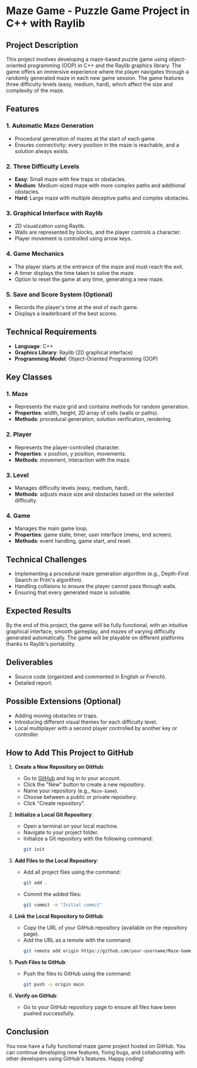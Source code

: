 # Maze Game - Puzzle Game Project in C++ with Raylib

## Project Description

This project involves developing a maze-based puzzle game using object-oriented programming (OOP) in C++ and the Raylib graphics library. The game offers an immersive experience where the player navigates through a randomly generated maze in each new game session. The game features three difficulty levels (easy, medium, hard), which affect the size and complexity of the maze.

## Features

### 1. Automatic Maze Generation
- Procedural generation of mazes at the start of each game.
- Ensures connectivity: every position in the maze is reachable, and a solution always exists.

### 2. Three Difficulty Levels
- **Easy**: Small maze with few traps or obstacles.
- **Medium**: Medium-sized maze with more complex paths and additional obstacles.
- **Hard**: Large maze with multiple deceptive paths and complex obstacles.

### 3. Graphical Interface with Raylib
- 2D visualization using Raylib.
- Walls are represented by blocks, and the player controls a character.
- Player movement is controlled using arrow keys.

### 4. Game Mechanics
- The player starts at the entrance of the maze and must reach the exit.
- A timer displays the time taken to solve the maze.
- Option to reset the game at any time, generating a new maze.

### 5. Save and Score System (Optional)
- Records the player's time at the end of each game.
- Displays a leaderboard of the best scores.

## Technical Requirements

- **Language**: C++
- **Graphics Library**: Raylib (2D graphical interface)
- **Programming Model**: Object-Oriented Programming (OOP)

## Key Classes

### 1. Maze
- Represents the maze grid and contains methods for random generation.
- **Properties**: width, height, 2D array of cells (walls or paths).
- **Methods**: procedural generation, solution verification, rendering.

### 2. Player
- Represents the player-controlled character.
- **Properties**: x position, y position, movements.
- **Methods**: movement, interaction with the maze.

### 3. Level
- Manages difficulty levels (easy, medium, hard).
- **Methods**: adjusts maze size and obstacles based on the selected difficulty.

### 4. Game
- Manages the main game loop.
- **Properties**: game state, timer, user interface (menu, end screen).
- **Methods**: event handling, game start, and reset.

## Technical Challenges

- Implementing a procedural maze generation algorithm (e.g., Depth-First Search or Prim's algorithm).
- Handling collisions to ensure the player cannot pass through walls.
- Ensuring that every generated maze is solvable.

## Expected Results

By the end of this project, the game will be fully functional, with an intuitive graphical interface, smooth gameplay, and mazes of varying difficulty generated automatically. The game will be playable on different platforms thanks to Raylib's portability.

## Deliverables

- Source code (organized and commented in English or French).
- Detailed report.

## Possible Extensions (Optional)

- Adding moving obstacles or traps.
- Introducing different visual themes for each difficulty level.
- Local multiplayer with a second player controlled by another key or controller.

## How to Add This Project to GitHub

1. **Create a New Repository on GitHub**:
   - Go to [GitHub](https://github.com) and log in to your account.
   - Click the "New" button to create a new repository.
   - Name your repository (e.g., `Maze-Game`).
   - Choose between a public or private repository.
   - Click "Create repository".

2. **Initialize a Local Git Repository**:
   - Open a terminal on your local machine.
   - Navigate to your project folder.
   - Initialize a Git repository with the following command:
     ```bash
     git init
     ```

3. **Add Files to the Local Repository**:
   - Add all project files using the command:
     ```bash
     git add .
     ```
   - Commit the added files:
     ```bash
     git commit -m "Initial commit"
     ```

4. **Link the Local Repository to GitHub**:
   - Copy the URL of your GitHub repository (available on the repository page).
   - Add the URL as a remote with the command:
     ```bash
     git remote add origin https://github.com/your-username/Maze-Game.git
     ```

5. **Push Files to GitHub**:
   - Push the files to GitHub using the command:
     ```bash
     git push -u origin main
     ```

6. **Verify on GitHub**:
   - Go to your GitHub repository page to ensure all files have been pushed successfully.

## Conclusion

You now have a fully functional maze game project hosted on GitHub. You can continue developing new features, fixing bugs, and collaborating with other developers using GitHub's features. Happy coding!
